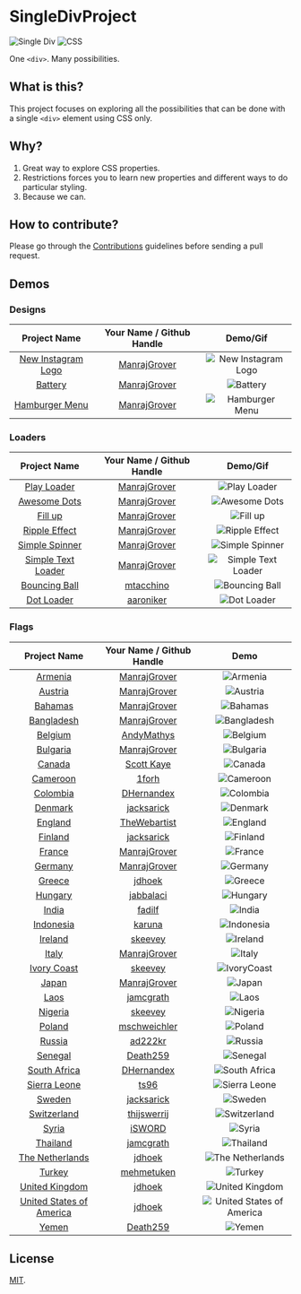 # SingleDivProject
![Single Div](https://img.shields.io/badge/Single%20Div-Yes-brightgreen.svg) ![CSS](https://img.shields.io/badge/CSS-Yes-brightgreen.svg)

One `<div>`. Many possibilities.

## What is this?

This project focuses on exploring all the possibilities that can be done with a single `<div>` element using CSS only.

## Why?

1. Great way to explore CSS properties.
2. Restrictions forces you to learn new properties and different ways to do particular styling.
3. Because we can.

## How to contribute?

Please go through the [Contributions](https://github.com/ManrajGrover/SingleDivProject/blob/master/CONTRIBUTIONS.md) guidelines before sending a pull request.

## Demos

### Designs
| Project Name | Your Name / Github Handle | Demo/Gif |
| :---: | :---: | :---: |
| [New Instagram Logo](https://github.com/ManrajGrover/SingleDivProject/blob/master/Designs/Instagram%20New%20Logo.html) | [ManrajGrover](https://github.com/ManrajGrover) | ![New Instagram Logo](https://github.com/ManrajGrover/SingleDivProject/blob/master/Assets/instagram.jpg) |
| [Battery](https://github.com/ManrajGrover/SingleDivProject/blob/master/Designs/Battery.html) | [ManrajGrover](https://github.com/ManrajGrover) | ![Battery](https://github.com/ManrajGrover/SingleDivProject/blob/master/Assets/Battery.gif) |
| [Hamburger Menu](https://github.com/ManrajGrover/SingleDivProject/blob/master/Designs/Hamburger.html) | [ManrajGrover](https://github.com/ManrajGrover) | ![Hamburger Menu](https://github.com/ManrajGrover/SingleDivProject/blob/master/Assets/Hamburger.png) |

### Loaders

| Project Name | Your Name / Github Handle | Demo/Gif |
| :---: | :---: | :---: |
| [Play Loader](https://github.com/ManrajGrover/SingleDivProject/blob/master/Loaders/Play%20Loader.html) | [ManrajGrover](https://github.com/ManrajGrover) | ![Play Loader](https://raw.githubusercontent.com/ManrajGrover/SingleDivProject/master/Assets/Play%20Loader.gif) |
| [Awesome Dots](https://github.com/ManrajGrover/SingleDivProject/blob/master/Loaders/Awesome%20Dots.html) |  [ManrajGrover](https://github.com/ManrajGrover) | ![Awesome Dots](https://github.com/ManrajGrover/SingleDivProject/blob/master/Assets/Awesome%20Dots.gif) |
| [Fill up](https://github.com/ManrajGrover/SingleDivProject/blob/master/Loaders/Fill%20up.html) |  [ManrajGrover](https://github.com/ManrajGrover) | ![Fill up](https://github.com/ManrajGrover/SingleDivProject/blob/master/Assets/Fill%20up.gif) |
| [Ripple Effect](https://github.com/ManrajGrover/SingleDivProject/blob/master/Loaders/Ripple%20Effect.html) |  [ManrajGrover](https://github.com/ManrajGrover) | ![Ripple Effect](https://github.com/ManrajGrover/SingleDivProject/blob/master/Assets/Ripple%20Effect.gif) |
| [Simple Spinner](https://github.com/ManrajGrover/SingleDivProject/blob/master/Loaders/Simple%20Spinner.html) |  [ManrajGrover](https://github.com/ManrajGrover) | ![Simple Spinner](https://github.com/ManrajGrover/SingleDivProject/blob/master/Assets/Simple%20Spinner.gif) |
| [Simple Text Loader](https://github.com/ManrajGrover/SingleDivProject/blob/master/Loaders/Simple%20Text%20Loader.html) |  [ManrajGrover](https://github.com/ManrajGrover) | ![Simple Text Loader](https://github.com/ManrajGrover/SingleDivProject/blob/master/Assets/Simple%20Text%20Loader.gif) |
| [Bouncing Ball](https://github.com/ManrajGrover/SingleDivProject/blob/master/Loaders/Bouncing%20Ball.html) |  [mtacchino](https://github.com/mtacchino) | ![Bouncing Ball](https://github.com/ManrajGrover/SingleDivProject/blob/master/Assets/Bouncing%20Ball.gif) |
| [Dot Loader](https://github.com/ManrajGrover/SingleDivProject/blob/master/Loaders/Dot%20Loader.html) |  [aaroniker](https://github.com/aaroniker) | ![Dot Loader](https://github.com/ManrajGrover/SingleDivProject/blob/master/Assets/Dot%20Loader.gif) |

### Flags

| Project Name | Your Name / Github Handle | Demo |
| :---: | :---: | :---: |
| [Armenia](https://github.com/ManrajGrover/SingleDivProject/blob/master/Flags/Armenia.html) | [ManrajGrover](https://github.com/ManrajGrover) | ![Armenia](https://github.com/ManrajGrover/SingleDivProject/blob/master/Assets/Armenia.png) |
| [Austria](https://github.com/ManrajGrover/SingleDivProject/blob/master/Flags/Austria.html) | [ManrajGrover](https://github.com/ManrajGrover) | ![Austria](https://github.com/ManrajGrover/SingleDivProject/blob/master/Assets/Austria.png) |
| [Bahamas](https://github.com/ManrajGrover/SingleDivProject/blob/master/Flags/Bahamas.html) | [ManrajGrover](https://github.com/ManrajGrover) | ![Bahamas](https://github.com/ManrajGrover/SingleDivProject/blob/master/Assets/Bahamas.png) |
| [Bangladesh](https://github.com/ManrajGrover/SingleDivProject/blob/master/Flags/Bangladesh.html) | [ManrajGrover](https://github.com/ManrajGrover) | ![Bangladesh](https://github.com/ManrajGrover/SingleDivProject/blob/master/Assets/Bangladesh.png) |
| [Belgium](https://github.com/ManrajGrover/SingleDivProject/blob/master/Flags/Belgium.html) | [AndyMathys](https://github.com/AndyMathys) | ![Belgium](https://github.com/ManrajGrover/SingleDivProject/blob/master/Assets/Belgium.png) |
| [Bulgaria](https://github.com/ManrajGrover/SingleDivProject/blob/master/Flags/Bulgaria.html) | [ManrajGrover](https://github.com/ManrajGrover) | ![Bulgaria](https://github.com/ManrajGrover/SingleDivProject/blob/master/Assets/Bulgaria.png) |
| [Canada](https://github.com/ManrajGrover/SingleDivProject/blob/master/Flags/Canada.html) | [Scott Kaye](https://github.com/ScottKaye) | ![Canada](https://github.com/ManrajGrover/SingleDivProject/blob/master/Assets/Canada.png) |
| [Cameroon](https://github.com/ManrajGrover/SingleDivProject/blob/master/Flags/Cameroon.html) | [1forh](https://github.com/1forh) | ![Cameroon](https://github.com/ManrajGrover/SingleDivProject/blob/master/Assets/Cameroon.png) |
| [Colombia](https://github.com/ManrajGrover/SingleDivProject/blob/master/Flags/Colombia.html) | [DHernandex](https://github.com/dhernandex) | ![Colombia](https://github.com/ManrajGrover/SingleDivProject/blob/master/Assets/Colombia.png)
| [Denmark](https://github.com/ManrajGrover/SingleDivProject/blob/master/Flags/Denmark.html) | [jacksarick](https://github.com/jacksarick) | ![Denmark](https://github.com/ManrajGrover/SingleDivProject/blob/master/Assets/Denmark.png) |
| [England](https://github.com/ManrajGrover/SingleDivProject/blob/master/Flags/England.html) | [TheWebartist](https://github.com/TheWebartist) | ![England](https://github.com/ManrajGrover/SingleDivProject/blob/master/Assets/England.png) |
| [Finland](https://github.com/ManrajGrover/SingleDivProject/blob/master/Flags/Finland.html) | [jacksarick](https://github.com/jacksarick) | ![Finland](https://github.com/ManrajGrover/SingleDivProject/blob/master/Assets/Finland.png) |
| [France](https://github.com/ManrajGrover/SingleDivProject/blob/master/Flags/France.html) | [ManrajGrover](https://github.com/ManrajGrover) | ![France](https://github.com/ManrajGrover/SingleDivProject/blob/master/Assets/France.png) |
| [Germany](https://github.com/ManrajGrover/SingleDivProject/blob/master/Flags/Germany.html) | [ManrajGrover](https://github.com/ManrajGrover) | ![Germany](https://github.com/ManrajGrover/SingleDivProject/blob/master/Assets/Germany.png) |
| [Greece](https://github.com/ManrajGrover/SingleDivProject/blob/master/Flags/Greece.html) | [jdhoek](https://github.com/jdhoek) | ![Greece](https://github.com/ManrajGrover/SingleDivProject/blob/master/Assets/Greece.png) |
| [Hungary](https://github.com/ManrajGrover/SingleDivProject/blob/master/Flags/Hungary.html) | [jabbalaci](https://github.com/jabbalaci) | ![Hungary](https://github.com/ManrajGrover/SingleDivProject/blob/master/Assets/Hungary.png) |
| [India](https://github.com/ManrajGrover/SingleDivProject/blob/master/Flags/India.html) | [fadilf](https://github.com/fadilf) | ![India](https://github.com/ManrajGrover/SingleDivProject/blob/master/Assets/India.png) |
| [Indonesia](https://github.com/ManrajGrover/SingleDivProject/blob/master/Flags/Indonesia.html) | [karuna](https://github.com/karuna) | ![Indonesia](https://github.com/ManrajGrover/SingleDivProject/blob/master/Assets/Indonesia.png) |
| [Ireland](https://github.com/ManrajGrover/SingleDivProject/blob/master/Flags/Ireland.html) | [skeevey](https://github.com/skeevey) | ![Ireland](https://github.com/ManrajGrover/SingleDivProject/blob/master/Assets/Ireland.png) |
| [Italy](https://github.com/ManrajGrover/SingleDivProject/blob/master/Flags/Italy.html) | [ManrajGrover](https://github.com/ManrajGrover) | ![Italy](https://github.com/ManrajGrover/SingleDivProject/blob/master/Assets/Italy.png) |
| [Ivory Coast](https://github.com/ManrajGrover/SingleDivProject/blob/master/Flags/IvoryCoast.html) | [skeevey](https://github.com/skeevey) | ![IvoryCoast](https://github.com/ManrajGrover/SingleDivProject/blob/master/Assets/IvoryCoast.png) |
| [Japan](https://github.com/ManrajGrover/SingleDivProject/blob/master/Flags/Japan.html) | [ManrajGrover](https://github.com/ManrajGrover) | ![Japan](https://github.com/ManrajGrover/SingleDivProject/blob/master/Assets/Japan.png) |
|[Laos](https://github.com/ManrajGrover/SingleDivProject/blob/master/Flags/Laos.html) | [jamcgrath](https://github.com/jamcgrath) | ![Laos](https://github.com/ManrajGrover/SingleDivProject/blob/master/Assets/Laos.png) |
| [Nigeria](https://github.com/ManrajGrover/SingleDivProject/blob/master/Flags/Nigeria.html) | [skeevey](https://github.com/skeevey) | ![Nigeria](https://github.com/ManrajGrover/SingleDivProject/blob/master/Assets/Nigeria.png) |
| [Poland](https://github.com/ManrajGrover/SingleDivProject/blob/master/Flags/Poland.html) | [mschweichler](https://github.com/mschweichler) | ![Poland](https://github.com/ManrajGrover/SingleDivProject/blob/master/Assets/Poland.png) |
| [Russia](https://github.com/ManrajGrover/SingleDivProject/blob/master/Flags/Russia.html) | [ad222kr](https://github.com/ad222kr) | ![Russia](https://github.com/ManrajGrover/SingleDivProject/blob/master/Assets/Russia.png) |
| [Senegal](https://github.com/ManrajGrover/SingleDivProject/blob/master/Flags/Senegal.html) | [Death259](https://github.com/Death259) | ![Senegal](https://github.com/ManrajGrover/SingleDivProject/blob/master/Assets/Senegal.png) |
| [South Africa](https://github.com/ManrajGrover/SingleDivProject/blob/master/Flags/South%20Africa.html) | [DHernandex](https://github.com/dhernandex) | ![South Africa](https://github.com/ManrajGrover/SingleDivProject/blob/master/Assets/South%20Africa.png)
| [Sierra Leone](https://github.com/ManrajGrover/SingleDivProject/blob/master/Flags/SierraLeone.html) | [ts96](https://github.com/ts96) | ![Sierra Leone](https://github.com/ManrajGrover/SingleDivProject/blob/master/Assets/SierraLeone.png) |
| [Sweden](https://github.com/ManrajGrover/SingleDivProject/blob/master/Flags/Sweden.html) | [jacksarick](https://github.com/jacksarick) | ![Sweden](https://github.com/ManrajGrover/SingleDivProject/blob/master/Assets/Sweden.png) |
| [Switzerland](https://github.com/ManrajGrover/SingleDivProject/blob/master/Flags/Switzerland.html) | [thijswerrij](https://github.com/thijswerrij) | ![Switzerland](https://github.com/ManrajGrover/SingleDivProject/blob/master/Assets/Switzerland.png) |
| [Syria](https://github.com/ManrajGrover/SingleDivProject/blob/master/Flags/Syria.html) | [iSWORD](https://github.com/iSWORD) | ![Syria](https://github.com/ManrajGrover/SingleDivProject/blob/master/Assets/Syria.png) |
| [Thailand](https://github.com/ManrajGrover/SingleDivProject/blob/master/Flags/Thailand.html) | [jamcgrath](https://github.com/jamcgrath) | ![Thailand](https://github.com/ManrajGrover/SingleDivProject/blob/master/Assets/Thailand.png) |
| [The Netherlands](https://github.com/ManrajGrover/SingleDivProject/blob/master/Flags/Netherlands.html) | [jdhoek](https://github.com/jdhoek) | ![The Netherlands](https://github.com/ManrajGrover/SingleDivProject/blob/master/Assets/Netherlands.png) |
| [Turkey](https://github.com/ManrajGrover/SingleDivProject/blob/master/Flags/Turkey.html) | [mehmetuken](https://github.com/mehmetuken) | ![Turkey](https://github.com/ManrajGrover/SingleDivProject/blob/master/Assets/Turkey.png) |
| [United Kingdom](https://github.com/ManrajGrover/SingleDivProject/blob/master/Flags/UK.html) | [jdhoek](https://github.com/jdhoek) | ![United Kingdom](https://github.com/ManrajGrover/SingleDivProject/blob/master/Assets/UK.png) |
| [United States of America](https://github.com/ManrajGrover/SingleDivProject/blob/master/Flags/USA.html) | [jdhoek](https://github.com/jdhoek) | ![United States of America](https://github.com/ManrajGrover/SingleDivProject/blob/master/Assets/USA.png) |
| [Yemen](https://github.com/ManrajGrover/SingleDivProject/blob/master/Flags/Yemen.html) | [Death259](https://github.com/Death259) | ![Yemen](https://github.com/ManrajGrover/SingleDivProject/blob/master/Assets/Yemen.png) |

## License
[MIT](https://github.com/ManrajGrover/SingleDivProject/blob/master/LICENSE).
